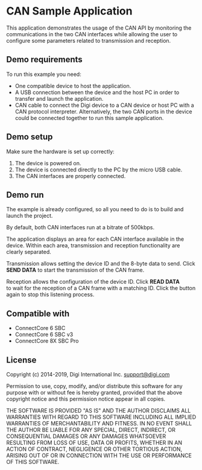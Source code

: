 CAN Sample Application
======================

This application demonstrates the usage of the CAN API by monitoring the 
communications in the two CAN interfaces while allowing the user to configure
some parameters related to transmission and reception.

Demo requirements
-----------------

To run this example you need:

* One compatible device to host the application.
* A USB connection between the device and the host PC in order to transfer and
  launch the application.
* CAN cable to connect the Digi device to a CAN device or host PC with a 
  CAN protocol interpreter. Alternatively, the two CAN ports in the device 
  could be connected together to run this sample application.

Demo setup
----------

Make sure the hardware is set up correctly:

1. The device is powered on.
2. The device is connected directly to the PC by the micro USB cable.
3. The CAN interfaces are properly connected.

Demo run
--------
The example is already configured, so all you need to do is to build and
launch the project.

By default, both CAN interfaces run at a bitrate of 500kbps.

The application displays an area for each CAN interface available in the device.
Within each area, transmission and reception functionality are clearly
separated.

Transmission allows setting the device ID and the 8-byte data to send.
Click **SEND DATA** to start the transmission of the CAN frame.

Reception allows the configuration of the device ID. Click **READ DATA**  
to wait for the reception of a CAN frame with a matching ID. Click the button 
again to stop this listening process.

Compatible with
---------------

* ConnectCore 6 SBC
* ConnectCore 6 SBC v3
* ConnectCore 8X SBC Pro

License
---------

Copyright (c) 2014-2019, Digi International Inc. <support@digi.com>

Permission to use, copy, modify, and/or distribute this software for any
purpose with or without fee is hereby granted, provided that the above
copyright notice and this permission notice appear in all copies.

THE SOFTWARE IS PROVIDED "AS IS" AND THE AUTHOR DISCLAIMS ALL WARRANTIES
WITH REGARD TO THIS SOFTWARE INCLUDING ALL IMPLIED WARRANTIES OF
MERCHANTABILITY AND FITNESS. IN NO EVENT SHALL THE AUTHOR BE LIABLE FOR
ANY SPECIAL, DIRECT, INDIRECT, OR CONSEQUENTIAL DAMAGES OR ANY DAMAGES
WHATSOEVER RESULTING FROM LOSS OF USE, DATA OR PROFITS, WHETHER IN AN
ACTION OF CONTRACT, NEGLIGENCE OR OTHER TORTIOUS ACTION, ARISING OUT OF
OR IN CONNECTION WITH THE USE OR PERFORMANCE OF THIS SOFTWARE.